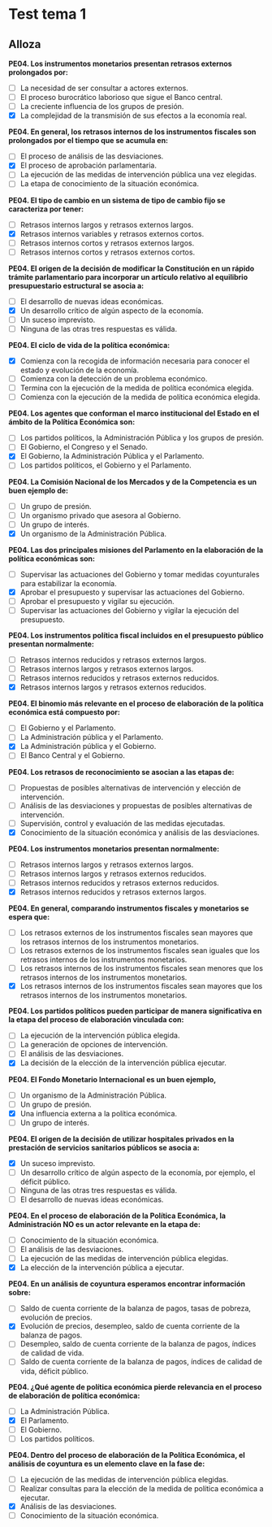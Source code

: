 # Test tema 1

## Alloza

**PE04. Los instrumentos monetarios presentan retrasos externos prolongados por:**

- [ ] La necesidad de ser consultar a actores externos.
- [ ] El proceso burocrático laborioso que sigue el Banco central.
- [ ] La creciente influencia de los grupos de presión.
- [x] La complejidad de la transmisión de sus efectos a la economía real.

**PE04. En general, los retrasos internos de los instrumentos fiscales son prolongados por el tiempo que se acumula en:**

- [ ] El proceso de análisis de las desviaciones.
- [x] El proceso de aprobación parlamentaria.
- [ ] La ejecución de las medidas de intervención pública una vez elegidas.
- [ ] La etapa de conocimiento de la situación económica.

**PE04. El tipo de cambio en un sistema de tipo de cambio fijo se caracteriza por tener:**

- [ ] Retrasos internos largos y retrasos externos largos.
- [x] Retrasos internos variables y retrasos externos cortos.
- [ ] Retrasos internos cortos y retrasos externos largos.
- [ ] Retrasos internos cortos y retrasos externos cortos.

**PE04. El origen de la decisión de modificar la Constitución en un rápido trámite parlamentario para incorporar un artículo relativo al equilibrio presupuestario estructural se asocia a:**

- [ ] El desarrollo de nuevas ideas económicas.
- [x] Un desarrollo crítico de algún aspecto de la economía.
- [ ] Un suceso imprevisto.
- [ ] Ninguna de las otras tres respuestas es válida.

**PE04. El ciclo de vida de la política económica:**

- [x] Comienza con la recogida de información necesaria para conocer el estado y evolución de la economía.
- [ ] Comienza con la detección de un problema económico.
- [ ] Termina con la ejecución de la medida de política económica elegida.
- [ ] Comienza con la ejecución de la medida de política económica elegida.

**PE04. Los agentes que conforman el marco institucional del Estado en el ámbito de la Política Económica son:**

- [ ] Los partidos políticos, la Administración Pública y los grupos de presión.
- [ ] El Gobierno, el Congreso y el Senado.
- [x] El Gobierno, la Administración Pública y el Parlamento.
- [ ] Los partidos políticos, el Gobierno y el Parlamento.

**PE04. La Comisión Nacional de los Mercados y de la Competencia es un buen ejemplo de:**

- [ ] Un grupo de presión.
- [ ] Un organismo privado que asesora al Gobierno.
- [ ] Un grupo de interés.
- [x] Un organismo de la Administración Pública.

**PE04. Las dos principales misiones del Parlamento en la elaboración de la política económicas son:**

- [ ] Supervisar las actuaciones del Gobierno y tomar medidas coyunturales para estabilizar la economía.
- [x] Aprobar el presupuesto y supervisar las actuaciones del Gobierno.
- [ ] Aprobar el presupuesto y vigilar su ejecución.
- [ ] Supervisar las actuaciones del Gobierno y vigilar la ejecución del presupuesto.

**PE04. Los instrumentos política fiscal incluidos en el presupuesto público presentan normalmente:**

- [ ] Retrasos internos reducidos y retrasos externos largos.
- [ ] Retrasos internos largos y retrasos externos largos.
- [ ] Retrasos internos reducidos y retrasos externos reducidos.
- [x] Retrasos internos largos y retrasos externos reducidos.

**PE04. El binomio más relevante en el proceso de elaboración de la política económica está compuesto por:**

- [ ] El Gobierno y el Parlamento.
- [ ] La Administración pública y el Parlamento.
- [x] La Administración pública y el Gobierno.
- [ ] El Banco Central y el Gobierno.

**PE04. Los retrasos de reconocimiento se asocian a las etapas de:**

- [ ] Propuestas de posibles alternativas de intervención y elección de intervención.
- [ ] Análisis de las desviaciones y propuestas de posibles alternativas de intervención.
- [ ] Supervisión, control y evaluación de las medidas ejecutadas.
- [x] Conocimiento de la situación económica y análisis de las desviaciones.

**PE04. Los instrumentos monetarios presentan normalmente:**

- [ ] Retrasos internos largos y retrasos externos largos.
- [ ] Retrasos internos largos y retrasos externos reducidos.
- [ ] Retrasos internos reducidos y retrasos externos reducidos.
- [x] Retrasos internos reducidos y retrasos externos largos.

**PE04. En general, comparando instrumentos fiscales y monetarios se espera que:**

- [ ] Los retrasos externos de los instrumentos fiscales sean mayores que los retrasos internos de los instrumentos monetarios.
- [ ] Los retrasos externos de los instrumentos fiscales sean iguales que los retrasos internos de los instrumentos monetarios.
- [ ] Los retrasos internos de los instrumentos fiscales sean menores que los retrasos internos de los instrumentos monetarios.
- [x] Los retrasos internos de los instrumentos fiscales sean mayores que los retrasos internos de los instrumentos monetarios.

**PE04. Los partidos políticos pueden participar de manera significativa en la etapa del proceso de elaboración vinculada con:**

- [ ] La ejecución de la intervención pública elegida.
- [ ] La generación de opciones de intervención.
- [ ] El análisis de las desviaciones.
- [x] La decisión de la elección de la intervención pública ejecutar.

**PE04. El Fondo Monetario Internacional es un buen ejemplo,**

- [ ] Un organismo de la Administración Pública.
- [ ] Un grupo de presión.
- [x] Una influencia externa a la política económica.
- [ ] Un grupo de interés.

**PE04. El origen de la decisión de utilizar hospitales privados en la prestación de servicios sanitarios públicos se asocia a:**

- [x] Un suceso imprevisto.
- [ ] Un desarrollo crítico de algún aspecto de la economía, por ejemplo, el déficit público.
- [ ] Ninguna de las otras tres respuestas es válida.
- [ ] El desarrollo de nuevas ideas económicas.

**PE04. En el proceso de elaboración de la Política Económica, la Administración NO es un actor relevante en la etapa de:**

- [ ] Conocimiento de la situación económica.
- [ ] El análisis de las desviaciones.
- [ ] La ejecución de las medidas de intervención pública elegidas.
- [x] La elección de la intervención pública a ejecutar.

**PE04. En un análisis de coyuntura esperamos encontrar información sobre:**

- [ ] Saldo de cuenta corriente de la balanza de pagos, tasas de pobreza, evolución de precios.
- [x] Evolución de precios, desempleo, saldo de cuenta corriente de la balanza de pagos.
- [ ] Desempleo, saldo de cuenta corriente de la balanza de pagos, índices de calidad de vida.
- [ ] Saldo de cuenta corriente de la balanza de pagos, índices de calidad de vida, déficit público.

**PE04. ¿Qué agente de política económica pierde relevancia en el proceso de elaboración de política económica:**

- [ ] La Administración Pública.
- [x] El Parlamento.
- [ ] El Gobierno.
- [ ] Los partidos políticos.

**PE04. Dentro del proceso de elaboración de la Política Económica, el análisis de coyuntura es un elemento clave en la fase de:**

- [ ] La ejecución de las medidas de intervención pública elegidas.
- [ ] Realizar consultas para la elección de la medida de política económica a ejecutar.
- [x] Análisis de las desviaciones.
- [ ] Conocimiento de la situación económica.
